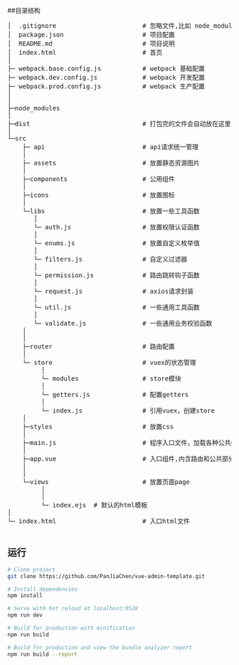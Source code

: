 ##目录结构

<pre>
│  .gitignore                       # 忽略文件,比如 node_modules
│  package.json                     # 项目配置
│  README.md                        # 项目说明
│  index.html                       # 首页
│
├─ webpack.base.config.js           # webpack 基础配置
├─ webpack.dev.config.js            # webpack 开发配置
├─ webpack.prod.config.js           # webpack 生产配置
│
│
├─node_modules
│
├─dist                              # 打包完的文件会自动放在这里
│
└─src
    ├─ api                          # api请求统一管理
    │
    ├─ assets                       # 放置静态资源图片
    │
    ├─components                    # 公用组件
    │
    ├─icons                         # 放置图标
    │
    └─libs                          # 放置一些工具函数
       │
       └─ auth.js                   # 放置权限认证函数
       │
       └─ enums.js                  # 放置自定义枚举值
       │
       └─ filters.js                # 自定义过滤器
       │
       └─ permission.js             # 路由跳转钩子函数
       │
       └─ request.js                # axios请求封装
       │
       └─ util.js                   # 一些通用工具函数
       │
       └─ validate.js               # 一些通用业务校验函数
    │
    │
    ├─router                        # 路由配置
    │
    └─ store                        # vuex的状态管理
         │
         └─ modules                 # store模块 
         │
         └─ getters.js              # 配置getters
         │
         └─ index.js                # 引用vuex，创建store                        
    │
    ├─styles                        # 放置css
    │
    ├─main.js                       # 程序入口文件，加载各种公共组件
	│
	├─app.vue		                # 入口组件,内含路由和公共部分
	│
    │
    └─views                         # 放置页面page
         │
         │
         └─ index.ejs  # 默认的html模板
│
└─ index.html                       # 入口html文件

</pre>

## 运行

```bash
# Clone project
git clone https://github.com/PanJiaChen/vue-admin-template.git

# Install dependencies
npm install

# Serve with hot reload at localhost:9528
npm run dev

# Build for production with minification
npm run build

# Build for production and view the bundle analyzer report
npm run build --report
```
